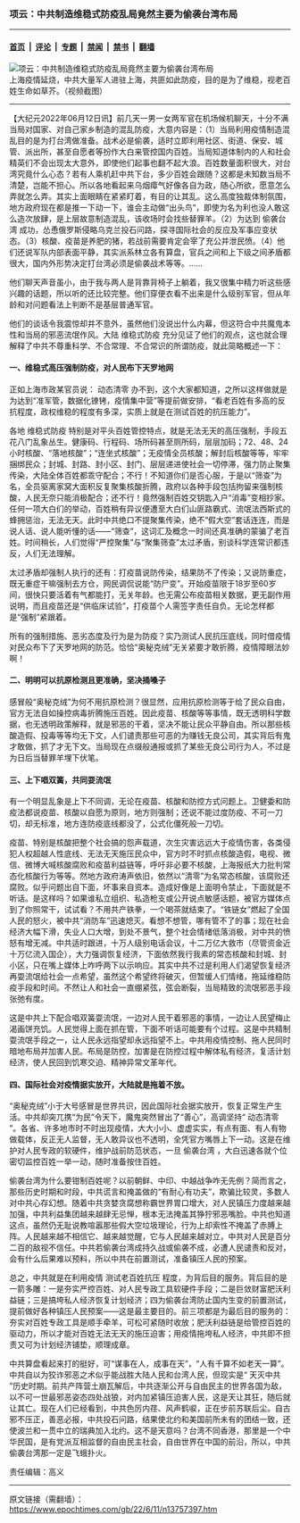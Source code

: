### 项云：中共制造维稳式防疫乱局竟然主要为偷袭台湾布局

---

#### [首页](../../../..?n13757397) &nbsp;|&nbsp; [评论](../../../../../epoch-comment?n13757397) &nbsp;|&nbsp; [专题](../../../../../epoch-special?n13757397) &nbsp;|&nbsp; [禁闻](../../../../../epoch-news?n13757397) &nbsp;|&nbsp; [禁书](../../../../../books?n13757397) &nbsp;|&nbsp; [翻墙](https://github.com/gfw-breaker/nogfw/blob/master/README.md?n13757397)


<div><img alt="项云：中共制造维稳式防疫乱局竟然主要为偷袭台湾布局" class="attachment-djy_600_400 size-djy_600_400 wp-post-image" src="https://i.epochtimes.com/assets/uploads/2022/04/id13716760-70f3e01df695f5d8f92ded70189d9cd3-.jpeg"/>
<div class="caption">
 上海疫情延烧，中共大量军人进驻上海，共匪如此防疫，目的是为了维稳，视老百姓生命如草芥。（视频截图）
</div></div><hr/><div class="post_content" id="artbody" itemprop="articleBody">
 <!-- article content begin -->
 <p>
  【大纪元2022年06月12日讯】前几天一男一女两军官在机场候机聊天，十分不满当局对国家、对自己家乡制造的混乱防疫，大意内容是：（1）当局利用疫情制造混乱目的是为打台湾做准备。战术必是偷袭，适时立即利用社区、街道、保安、城管、派出所，甚至自愿者等扮作大白来管控国内百姓。当局知道体制内的人和社会精英们不会出现太大意外，即使他们起事也翻不起大浪。百姓数量面积很大，对台湾究竟什么心态？若有人乘机赶中共下台，多少百姓会跟随？这都是未知数当局不清楚，岂能不担心。所以各地看起来乌烟瘴气好像各自为政，随心所欲，愿意怎么弄就怎么弄。其实上面眼睛在紧紧盯着，有目的让其乱。这么高度独裁体制氛围，地方政府现在都是推一下动一下，谁会主动做“出头鸟”，即使为名为利也没人敢这么造次放肆，是上层故意制造混乱，该收场时会找些替罪羊。（2）为达到
  <ok href="https://www.epochtimes.com/gb/tag/%E5%81%B7%E8%A2%AD%E5%8F%B0%E6%B9%BE.html">
   偷袭台湾
  </ok>
  成功，怂恿俄罗斯侵略乌克兰投石问路，探寻国际社会的反应及军事应变状态。（3）核酸、疫苗是养肥的猪，若战前需要肯定会宰了充公并泄民愤。（4）他们还说军队内部表面平静，其实派系林立各有算盘，官兵之间和上下级之间矛盾都很大，国内外形势决定打台湾必须是偷袭战术等等。……
 </p>
 <p>
  他们聊天声音虽小，由于我与两人是背靠背椅子上躺着，我又很集中精力听这些感兴趣的话题，所以听的还比较完整。他们穿便衣看不出来是什么级别军官，但从年龄和对问题看法上判断不是基层普通军官。
 </p>
 <p>
  他们的谈话令我震惊却并不意外，虽然他们没说出什么内幕，但这符合中共魔鬼本性和当局的邪恶流氓作风。大陆
  <ok href="https://www.epochtimes.com/gb/tag/%E7%BB%B4%E7%A8%B3%E5%BC%8F%E9%98%B2%E7%96%AB.html">
   维稳式防疫
  </ok>
  充分见证了他们的观点，这也就合理解释了中共不尊重科学、不合常理、不合常识的所谓防疫，就此简略概述一下：
 </p>
 <h4>
  一、维稳式高压强制防疫，对人民布下天罗地网
 </h4>
 <p>
  正如上海市政某官员说：
  <ok href="https://www.epochtimes.com/gb/tag/%E5%8A%A8%E6%80%81%E6%B8%85%E9%9B%B6.html">
   动态清零
  </ok>
  办不到，这个大家都知道，之所以这样做就是为达到“准军管，数据化镣铐，疫情集中营”等提前做安排，“看老百姓有多高的反抗程度，政权维稳的程度有多深，实质上就是在测试百姓的抗压能力”。
 </p>
 <p>
  各地
  <ok href="https://www.epochtimes.com/gb/tag/%E7%BB%B4%E7%A8%B3%E5%BC%8F%E9%98%B2%E7%96%AB.html">
   维稳式防疫
  </ok>
  特别是对平头百姓管控特点，就是无法无天的高压强制，手段五花八门乱象丛生。健康码、行程码、场所码甚至厕所码，层层加码；72、48、24小时核酸、“落地核酸”；“连坐式核酸”；无疫情全员核酸；解封后核酸等等，牢牢捆绑民众；封城、封路、封小区、封门、层层递进使社会一切停滞，强力防止聚集传染，大陆全体百姓都乖守配合；不行！不知道你们是否心服，于是以“筛查”为名，全员驱离家窝大面积反复聚集核酸折腾，政府以各种手段包括拘留来强制核酸，人民无奈只能消极配合；还不行！竟然强制百姓交钥匙入户“消毒”变相抄家。任何一项大白们的举动，百姓稍有异议便遭至大白们山匪路霸式、流氓法西斯式的蜂拥惩治，无法无天。此时中共绝口不提聚集传染，绝不“假大空”套话连连，而是说人话、说人能听懂的话——“筛查”，这词汇及概念一时间还真准确的蒙骗了老百姓。时间稍长，人们觉得“严控聚集”与“聚集筛查”太过矛盾，别谈科学连常识都违反，人们无法理解。
 </p>
 <p>
  太过矛盾却强制人执行的还有：打疫苗说防传染，结果防不了传染；又说防重症，既无重症干嘛强制去方仓，网民调侃说能“防尸变”。开始疫苗限于18岁至60岁间，很快只要活着有气都能打，无关年龄。也无需公布疫苗相关数据，更无副作用说明，而且疫苗还是“供临床试验”，打疫苗个人需签字责任自负。无论怎样都是“强制”紧跟着。
 </p>
 <p>
  所有的强制措施、恶劣态度及行为是为防疫？实乃测试人民抗压底线，同时借疫情对民众布下了天罗地网的防范。恰恰“奥秘克绒”无关紧要才敢折腾，疫情障眼法妙啊！
 </p>
 <h4>
  二、明明可以抗原检测且更准确，坚决捅嗓子
 </h4>
 <p>
  感冒般“奥秘克绒”为何不用抗原检测？很显然，应用抗原检测等于给了民众自由，官方无法自如操控病毒折腾施压百姓。因此疫苗、核酸等等事情，既无透明科学数据，也无透明政策解释，就是邪恶的干着，坚决不能让民众平静自由。所以那些核酸造假、投毒等等均无下文，人们谴责那些可恶的为赚钱无良公司，其实背后有鬼才敢做，抓了才无下文。当局现在点缀般通报或抓了某些无良公司行为人，不过是为日后当替罪羊埋下伏笔。
 </p>
 <h4>
  三、上下唱双簧，共同耍流氓
 </h4>
 <p>
  有一个明显乱象是上下不同调，无论在疫苗、核酸和防控方式问题上。卫健委和防疫法都说疫苗、核酸以自愿为原则，地方则强制；还说不能过度防疫、不可一刀切，却无标准，地方连防疫底线都没了，公式化僵死般一刀切。
 </p>
 <p>
  疫苗、特别是核酸把整个社会搞的怨声载道，次生灾害远远大于疫情伤害，各类侵犯人权超越人性底线、无法无天施压民众中，官方时不时抓点核酸造假，电视、微信、微博大喊核酸腐败和疫苗利益链等，呼吁非必要不核酸，上海报纸大力批判常态化核酸行为等等。然地方政府涛声依旧，依然以“清零”为名常态核酸，该腐败还腐败。似乎问题出自下面，坏事来自资本。造成好像是上面明令禁止，下面就是不听话。是这样吗？如果谁私立组织、私造枪支或公开说点敏感话题，被官方媒体点到了你照常干，试试看？不用共产铁拳，一个喝茶就结束了。“铁链女”燃起了全国人民的怒火，被中共“消防车”迅速熄灭。看想不想管，哪有管不了的事；现在社会经济大幅下滑，失业人口大增，到处不景气，整个社会情绪低落消极，对中共的愤怒有增无减。中共适时跟进，十万人级别电话会议，十二万亿大救市（尽管资金近十万亿流入国企），大力强调恢复经济，下面依然我行我素的常态核酸和封城、封小区，只在嘴上媒体上咋呼两下以示响应。其实中共不过是利用人们渴望恢复经济再耍流氓给社会一点希望，虽然这个希望终将破灭，但暂缓人们情绪，拖延维稳防疫手段和时间。不然让人和社会一直绷紧弦，弦会断裂，当局精致的流氓邪恶手段张弛有度。
 </p>
 <p>
  这是中共上下配合唱双簧耍流氓，一边对人民干着邪恶的事情，一边让人民望梅止渴画饼充饥。人民觉得上面在抓在管，下面不听话可能要有个过程。这是中共精制耍流氓手段之一，让人民永远指望却永远指望不上。中共用疫情控制、拖人民同时暗地布局并加害人民。布局是防控，加害是在防控过程中解体私有经济，复活计划经济，使人民回到饥寒交迫、精神异常文革年代。
 </p>
 <h4>
  四、国际社会对疫情据实放开，大陆就是拖着不放。
 </h4>
 <p>
  “奥秘克绒”小于大号感冒是世界共识，因此国际社会据实放开，恢复正常生产生活。中共却突兀携“为民”令天下，魔鬼突然冒出了“善心”，高调坚持“
  <ok href="https://www.epochtimes.com/gb/tag/%E5%8A%A8%E6%80%81%E6%B8%85%E9%9B%B6.html">
   动态清零
  </ok>
  ”。各省、许多地市时不时出现疫情，大大小小、虚虚实实，有点有面、有人有物做载体，反正无人监督，无人敢异议也不透明，全凭官方嘴唇上下一动。这是在维护对人民专政的软硬件，维护战前防范状态，一旦
  <ok href="https://www.epochtimes.com/gb/tag/%E5%81%B7%E8%A2%AD%E5%8F%B0%E6%B9%BE.html">
   偷袭台湾
  </ok>
  ，大白迅速各就个位密切监控百姓一举一动，随时准备按住百姓。
 </p>
 <p>
  偷袭台湾为什么要钳制百姓呢？以前朝鲜、中印、中越战争咋无先例？简而言之，那些历史时期和时段，中共谎言和掩盖做的“有耐心有功夫”，欺骗比较灵，多数人对中共心存幻想。随着中共贪婪贪腐想称霸世界胃口增大，对人民镇压力度越来越加强，中共利益集团越来越肆无忌惮，根本无法掩盖其狰狞邪恶嘴脸。中共也知道这点，虽然仍无耻说教喧嚣那些假大空垃圾理论，行为上却索性不掩盖了赤膊上阵。人民越来越不相信它、越来越觉醒，它与人民越来越对立，中共对人民是百分二百的敌视不信任。中共若偷袭台湾成持久战或偷袭不成，必遭人民谴责和反对，会有什么后果难以预料，所以中共在前置测试，准备镇压人民的预案。
 </p>
 <p>
  总之，中共就是在利用疫情
  <ok href="https://www.epochtimes.com/gb/tag/%E6%B5%8B%E8%AF%95%E8%80%81%E7%99%BE%E5%A7%93%E6%8A%97%E5%8E%8B.html">
   测试老百姓抗压
  </ok>
  程度，为背后目的服务。背后目的是一箭多雕：一是夯实严控百姓、对人民专政工具软硬件手段；二是巨敛财富肥沃利益链；三是搞垮私人经济恢复计划经济；四为偷袭台湾防止国内生变的前置测试，提前做好各种镇压人民预案——这是最主要目的。前三项都是为最后目的服务的：夯实对百姓专政工具是顺手牵羊，可松可紧随时收放；肥沃利益链是给管控百姓的驱动力，所以才能对百姓无法无天的施压迫害；用疫情拖垮私人经济，中共即不担责又可为计划经济铺垫，顺理成章。
 </p>
 <p>
  中共算盘看起来打的挺好，可“谋事在人，成事在天”，“人有千算不如老天一算”。中共自以为狡诈邪恶之术似乎能战胜大陆人民和台湾人民，但现实是“
  <ok href="https://www.epochtimes.com/gb/tag/%E5%A4%A9%E7%81%AD%E4%B8%AD%E5%85%B1.html">
   天灭中共
  </ok>
  ”历史时期。前共产阵营土崩瓦解后，中共逐渐公开与自由民主的世界各国为敌，以不可一世最邪恶姿态四处战狼，对内加紧镇压迫害人民，这是天让其狂，随后就让其亡。现在人们已经看到，中共色厉内荏、风声鹤唳，正在步前苏联后尘。自古邪不压正，善恶必报，中共投石问路，结果使北约和美国前所未有的团结一致，还使波兰和一贯中立的瑞典加入北约。这不是天意吗？台湾不同香港，那里是一个中华民国，是有党派互相监督的自由民主社会，自由世界在中国的前沿，所以，中共偷袭台湾那一定是飞蛾扑火。
 </p>
 <p>
  责任编辑：高义
 </p>
 <!-- article content end -->
 <div id="below_article_ad">
 </div>
</div>


---

原文链接（需翻墙）：https://www.epochtimes.com/gb/22/6/11/n13757397.htm